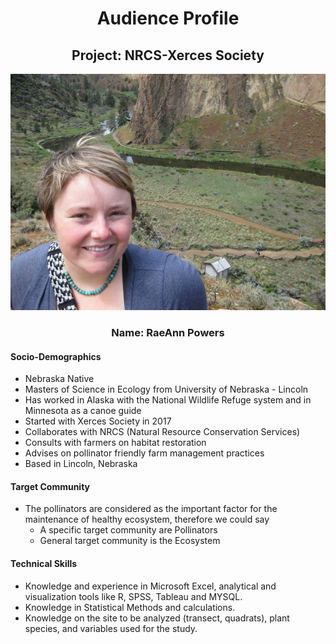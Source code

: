 <div align="center">  

# Audience Profile  

## Project: NRCS-Xerces Society       


![Alt text](https://github.com/Abdulelah01/EUREKA/blob/master/AudienceProfile/Rae_Powers.jpg)


### Name: RaeAnn Powers
</div>  

#### Socio-Demographics

* Nebraska Native  
* Masters of Science in Ecology from University of Nebraska - Lincoln  
* Has worked in Alaska with the National Wildlife Refuge system and in Minnesota as a canoe guide
* Started with Xerces Society in 2017
* Collaborates with NRCS (Natural Resource Conservation Services)  
* Consults with farmers on habitat restoration  
* Advises on pollinator friendly farm management practices  
* Based in Lincoln, Nebraska  

#### Target Community

* The pollinators are considered as the important factor for the maintenance of healthy ecosystem, therefore we could say
    * A specific target community are Pollinators
    * General target community is the Ecosystem
    
 #### Technical Skills
 
 * Knowledge and experience in Microsoft Excel, analytical and visualization tools like R, SPSS, Tableau and MYSQL.
 * Knowledge in Statistical Methods and calculations.
 * Knowledge on the site to be analyzed (transect, quadrats), plant species, and variables used for the study.


